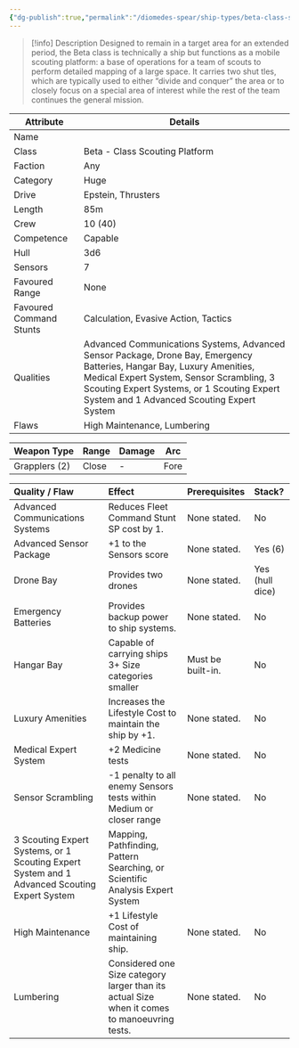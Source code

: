 ```yaml
---
{"dg-publish":true,"permalink":"/diomedes-spear/ship-types/beta-class-scouting-platform/"}
---
```


> [!info] Description
> Designed to remain in a target area for an extended period, the Beta class is technically a ship but functions as a mobile scouting platform: a base of operations for a team of scouts to perform detailed mapping of a large space. It carries two shut tles, which are typically used to either “divide and conquer” the area or to closely focus on a special area of interest while the rest of the team continues the general mission.

| Attribute               | Details                                                                                                                                                                                                                                                        |
| ----------------------- | -------------------------------------------------------------------------------------------------------------------------------------------------------------------------------------------------------------------------------------------------------------- |
| Name                    |                                                                                                                                                                                                                                                                |
| Class                   | Beta - Class Scouting Platform                                                                                                                                                                                                                                 |
| Faction                 | Any                                                                                                                                                                                                                                                            |
| Category                | Huge                                                                                                                                                                                                                                                           |
| Drive                   | Epstein, Thrusters                                                                                                                                                                                                                                             |
| Length                  | 85m                                                                                                                                                                                                                                                            |
| Crew                    | 10 (40)                                                                                                                                                                                                                                                        |
| Competence              | Capable                                                                                                                                                                                                                                                        |
| Hull                    | 3d6                                                                                                                                                                                                                                                            |
| Sensors                 | 7                                                                                                                                                                                                                                                              |
| Favoured Range          | None                                                                                                                                                                                                                                                           |
| Favoured Command Stunts | Calculation, Evasive Action, Tactics                                                                                                                                                                                                                           |
| Qualities               | Advanced Communications Systems, Advanced Sensor Package, Drone Bay, Emergency Batteries, Hangar Bay, Luxury Amenities, Medical Expert System, Sensor Scrambling, 3 Scouting Expert Systems, or 1 Scouting Expert System and 1 Advanced Scouting Expert System |
| Flaws                   | High Maintenance, Lumbering                                                                                                                                                                                                                                    |

| Weapon Type           | Range  | Damage | Arc  |
| ------------- | ----- | ------ | ---- |
| Grapplers (2)         | Close  | -      | Fore |

| Quality / Flaw                                                                               | Effect                                                                                       | Prerequisites     | Stack?          |
| :------------------------------------------------------------------------------------------- | :------------------------------------------------------------------------------------------- | :---------------- | :-------------- |
| Advanced Communications Systems                                                              | Reduces Fleet Command Stunt SP cost by 1.                                                    | None stated.      | No              |
| Advanced Sensor Package                                                                      | +1 to the Sensors score                                                                      | None stated.      | Yes (6)         |
| Drone Bay                                                                                    | Provides two drones                                                                          | None stated.      | Yes (hull dice) |
| Emergency Batteries                                                                          | Provides backup power to ship systems.                                                       | None stated.      | No              |
| Hangar Bay                                                                                   | Capable of carrying ships 3+ Size categories smaller                                         | Must be built-in. | No              |
| Luxury Amenities                                                                             | Increases the Lifestyle Cost to maintain the ship by +1.                                     | None stated.      | No              |
| Medical Expert System                                                                        | +2 Medicine tests                                                                            | None stated.      | No              |
| Sensor Scrambling                                                                            | -1 penalty to all enemy Sensors tests within Medium or closer range                          | None stated.      | No              |
| 3 Scouting Expert Systems, or 1 Scouting Expert System and 1 Advanced Scouting Expert System | Mapping, Pathfinding, Pattern Searching, or Scientific Analysis Expert System                |                   |                 |
| High Maintenance                                                                             | +1 Lifestyle Cost of maintaining ship.                                                       | None stated.      | No              |
| Lumbering                                                                                    | Considered one Size category larger than its actual Size when it comes to manoeuvring tests. | None stated.      | No              |
